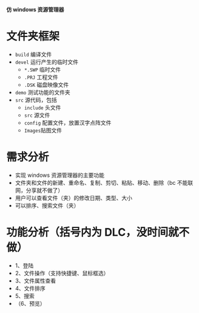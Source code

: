 **仿 windows 资源管理器**

# 文件夹框架

- `build` 编译文件
- `devel` 运行产生的临时文件
  - `*.SWP` 临时文件
  - `.PRJ` 工程文件
  - `.DSK` 磁盘映像文件
- `demo` 测试功能的文件夹
- `src` 源代码，包括
  - `include` 头文件
  - `src` 源文件
  - `config` 配置文件，放置汉字点阵文件
  - `Images`贴图文件

# 需求分析

- 实现 windows 资源管理器的主要功能
- 文件夹和文件的新建、重命名、复制、剪切、粘贴、移动、删除（bc 不能联网，分享就不做了）
- 用户可以查看文件（夹）的修改日期、类型、大小
- 可以排序、搜索文件（夹）

# 功能分析（括号内为 DLC，没时间就不做）

- 1、登陆
- 2、文件操作（支持快捷键、鼠标框选）
- 3、文件属性查看
- 4、文件排序
- 5、搜索
- （6、预览）
